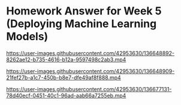 # Homework Answer for Week 5 (Deploying Machine Learning Models)




https://user-images.githubusercontent.com/42953630/136648892-8262ae12-b735-4616-b12a-9597498c2ab3.mp4




https://user-images.githubusercontent.com/42953630/136648909-21fef27b-a1c7-450b-b8e7-dfe49af8f888.mp4



https://user-images.githubusercontent.com/42953630/136677131-78d40ecf-0451-40c1-96ad-aab66a7255eb.mp4


